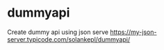 # dummyapi
Create dummy api using json serve
https://my-json-server.typicode.com/solankepl/dummyapi/
